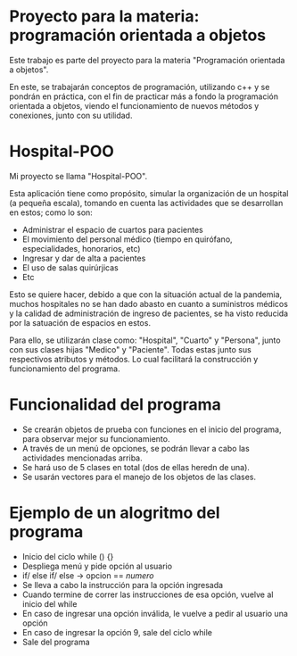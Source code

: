 # Proyecto para la materia: programación orientada a objetos
Este trabajo es parte del proyecto para la materia "Programación orientada a objetos".

En este, se trabajarán conceptos de programación, utilizando c++ y se pondrán en práctica, con el fin de practicar más a fondo la programación orientada a objetos, viendo el funcionamiento de nuevos métodos y conexiones, junto con su utilidad.

# Hospital-POO
Mi proyecto se llama "Hospital-POO".

Esta aplicación tiene como propósito, simular la organización de un hospital (a pequeña escala), tomando en cuenta las actividades que se desarrollan en estos; como lo son:
- Administrar el espacio de cuartos para pacientes
- El movimiento del personal médico (tiempo en quirófano, especialidades, honorarios, etc)
- Ingresar y dar de alta a pacientes
- El uso de salas quirúrjicas
- Etc

Esto se quiere hacer, debido a que con la situación actual de la pandemia, muchos hospitales no se han dado abasto en cuanto a suministros médicos y la calidad de administración de ingreso de pacientes, se ha visto reducida por la satuación de espacios en estos.

Para ello, se utilizarán clase como: "Hospital", "Cuarto" y "Persona", junto con sus clases hijas "Medico" y "Paciente".
Todas estas junto sus respectivos atributos y métodos. Lo cual facilitará la construcción y funcionamiento del programa.

# Funcionalidad del programa
- Se crearán objetos de prueba con funciones en el inicio del programa, para observar mejor su funcionamiento.
- A través de un menú de opciones, se podrán llevar a cabo las actividades mencionadas arriba.
- Se hará uso de 5 clases en total (dos de ellas heredn de una).
- Se usarán vectores para el manejo de los objetos de las clases.


# Ejemplo de un alogritmo del programa
- Inicio del ciclo while () {}
- Despliega menú y pide opción al usuario
- if/ else if/ else -> opcion == _numero_
- Se lleva a cabo la instrucción para la opción ingresada
- Cuando termine de correr las instrucciones de esa opción, vuelve al inicio del while
- En caso de ingresar una opción inválida, le vuelve a pedir al usuario una opción
- En caso de ingresar la opción 9, sale del ciclo while 
- Sale del programa

